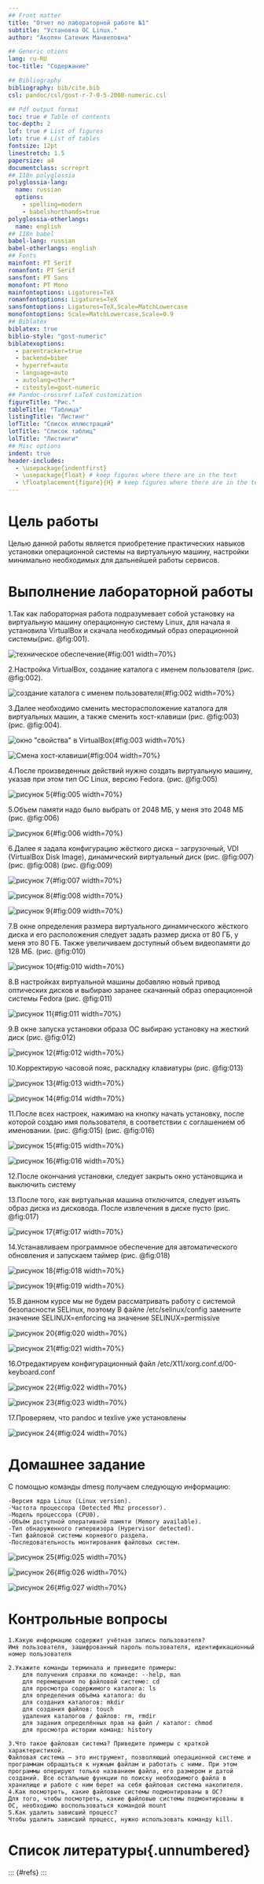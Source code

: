 ```yaml
---
## Front matter
title: "Отчет по лабораторной работе №1"
subtitle: "Установка ОС Linux."
author: "Акопян Сатеник Манвеловна"

## Generic otions
lang: ru-RU
toc-title: "Содержание"

## Bibliography
bibliography: bib/cite.bib
csl: pandoc/csl/gost-r-7-0-5-2008-numeric.csl

## Pdf output format
toc: true # Table of contents
toc-depth: 2
lof: true # List of figures
lot: true # List of tables
fontsize: 12pt
linestretch: 1.5
papersize: a4
documentclass: scrreprt
## I18n polyglossia
polyglossia-lang:
  name: russian
  options:
	- spelling=modern
	- babelshorthands=true
polyglossia-otherlangs:
  name: english
## I18n babel
babel-lang: russian
babel-otherlangs: english
## Fonts
mainfont: PT Serif
romanfont: PT Serif
sansfont: PT Sans
monofont: PT Mono
mainfontoptions: Ligatures=TeX
romanfontoptions: Ligatures=TeX
sansfontoptions: Ligatures=TeX,Scale=MatchLowercase
monofontoptions: Scale=MatchLowercase,Scale=0.9
## Biblatex
biblatex: true
biblio-style: "gost-numeric"
biblatexoptions:
  - parentracker=true
  - backend=biber
  - hyperref=auto
  - language=auto
  - autolang=other*
  - citestyle=gost-numeric
## Pandoc-crossref LaTeX customization
figureTitle: "Рис."
tableTitle: "Таблица"
listingTitle: "Листинг"
lofTitle: "Список иллюстраций"
lotTitle: "Список таблиц"
lolTitle: "Листинги"
## Misc options
indent: true
header-includes:
  - \usepackage{indentfirst}
  - \usepackage{float} # keep figures where there are in the text
  - \floatplacement{figure}{H} # keep figures where there are in the text
---
```


# Цель работы

Целью данной работы является приобретение практических навыков установки операционной системы на виртуальную машину, настройки минимально необходимых для дальнейшей работы сервисов.

# Выполнение лабораторной работы

1.Так как лабораторная работа подразумевает собой установку на виртуальную машину
операционную систему Linux, для начала я установила VirtualBox и скачала необходимый
образ операционной системы(рис. @fig:001).

![техническое обеспечение](image/image001.png){#fig:001 width=70%}

2.Настройка VirtualBox, создание каталога с именем пользователя (рис. @fig:002).

![создание каталога с именем пользователя](image/image004.png){#fig:002 width=70%}

3.Далее необходимо сменить месторасположение каталога для виртуальных машин, а также
сменить хост-клавиши (рис. @fig:003) (рис. @fig:004).

![окно "свойства" в VirtualBox](image/image006.png){#fig:003 width=70%}

![Смена хост-клавиши](image/image008.png){#fig:004 width=70%}

4.После произведенных действий нужно создать виртуальную машину, указав при этом тип ОС
Linux, версию Fedora. (рис. @fig:005)

![рисунок 5](image/image010.png){#fig:005 width=70%}

5.Объем памяти надо было выбрать от 2048 МБ, у меня это 2048 МБ (рис. @fig:006)

![рисунок 6](image/image012.png){#fig:006 width=70%}

6.Далее я задала конфигурацию жёсткого диска – загрузочный, VDI (VirtualBox Disk Image),
динамический виртуальный диск (рис. @fig:007) (рис. @fig:008) (рис. @fig:009)

![рисунок 7](image/image014.png){#fig:007 width=70%}

![рисунок 8](image/image015.png){#fig:008 width=70%}

![рисунок 9](image/image018.png){#fig:009 width=70%}

7.В окне определения размера виртуального динамического жёсткого диска и его расположения
следует задать размер диска от 80 ГБ, у меня это 80 ГБ. Также увеличиваем доступный объем
видеопамяти до 128 МБ. (рис. @fig:010)

![рисунок 10](image/image020.png){#fig:010 width=70%}

8.В настройках виртуальной машины добавляю новый привод оптических дисков и выбираю
заранее скачанный образ операционной системы Fedora (рис. @fig:011)

![рисунок 11](image/image022.jpg){#fig:011 width=70%}

9.В окне запуска установки образа ОС выбираю установку на жесткий диск (рис. @fig:012)

![рисунок 12](image/image024.jpg){#fig:012 width=70%}

10.Корректирую часовой пояс, раскладку клавиатуры (рис. @fig:013)

![рисунок 13](image/image026.jpg){#fig:013 width=70%}

![рисунок 14](image/image028.jpg){#fig:014 width=70%}

11.После всех настроек, нажимаю на кнопку начать установку, после которой создаю имя
пользователя, в соответствии с соглашением об именовании. (рис. @fig:015) (рис. @fig:016)

![рисунок 15](image/image030.jpg){#fig:015 width=70%}

![рисунок 16](image/image031.jpg){#fig:016 width=70%}

12.После окончания установки, следует закрыть окно установщика и выключить систему

13.После того, как виртуальная машина отключится, следует изъять образ диска из дисковода.
После извлечения в диске пусто (рис. @fig:017)

![рисунок 17](image/image036.jpg){#fig:017 width=70%}

14.Устанавливаем программное обеспечение для автоматического обновления и запускаем таймер (рис. @fig:018)

![рисунок 18](image/Screenshot_20230213_100825.png){#fig:018 width=70%}

![рисунок 19](image/Screenshot_20230213_100904.png){#fig:019 width=70%}

15.В данном курсе мы не будем рассматривать работу с системой безопасности SELinux, поэтому В файле /etc/selinux/config замените значение SELINUX=enforcing на значение SELINUX=permissive

![рисунок 20](image/Screenshot_20230213_101002.png){#fig:020 width=70%}

![рисунок 21](image/Screenshot_20230213_101034.png){#fig:021 width=70%}

16.Отредактируем конфигурационный файл /etc/X11/xorg.conf.d/00-keyboard.conf

![рисунок 22](image/Screenshot_20230213_101627.png){#fig:022 width=70%}

![рисунок 23](image/Screenshot_20230213_101647.png){#fig:023 width=70%}

17.Проверяем, что pandoc и texlive уже установлены

![рисунок 24](image/Screenshot_20230213_101746.png){#fig:024 width=70%}

# Домашнее задание

С помощью команды dmesg получаем следующую информацию:

    -Версия ядра Linux (Linux version).
    -Частота процессора (Detected Mhz processor).
    -Модель процессора (CPU0).
    -Объём доступной оперативной памяти (Memory available).
    -Тип обнаруженного гипервизора (Hypervisor detected).
    -Тип файловой системы корневого раздела.
    -Последовательность монтирования файловых систем.

![рисунок 25](image/ЛР1-2.png){#fig:025 width=70%}

![рисунок 26](image/ЛР1-3.png){#fig:026 width=70%}

![рисунок 26](image/ЛР1-4.png){#fig:027 width=70%}
 
 
# Контрольные вопросы

    1.Какую информацию содержит учётная запись пользователя?
    Имя пользователя, зашифрованный пароль пользователя, идентификационный номер пользователя

    2.Укажите команды терминала и приведите примеры:
        для получения справки по команде: --help, man
        для перемещения по файловой системе: cd
        для просмотра содержимого каталога: ls
        для определения объёма каталога: du
        для создания каталогов: mkdir
        для создания файлов: touch
        удаления каталогов / файлов: rm, rmdir
        для задания определённых прав на файл / каталог: chmod
        для просмотра истории команд: history

    3.Что такое файловая система? Приведите примеры с краткой характеристикой.
    Файловая система – это инструмент, позволяющий операционной системе и программам обращаться к нужным файлам и работать с ними. При этом программы оперируют только названием файла, его размером и датой созданий. Все остальные функции по поиску необходимого файла в хранилище и работе с ним берет на себя файловая система накопителя. 
    4.Как посмотреть, какие файловые системы подмонтированы в ОС?
    Для того, чтобы посмотреть, какие файловые системы подмонтированы в ОС, необходимо воспользоваться командой mount
    5.Как удалить зависший процесс?
    Чтобы удалить зависший процесс, нужно использовать команду kill. 

# Список литературы{.unnumbered}

::: {#refs}
:::
